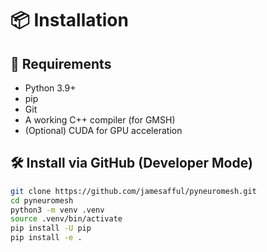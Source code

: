 # 📦 Installation

## 🔧 Requirements

- Python 3.9+
- pip
- Git
- A working C++ compiler (for GMSH)
- (Optional) CUDA for GPU acceleration

## 🛠️ Install via GitHub (Developer Mode)

```bash
git clone https://github.com/jamesafful/pyneuromesh.git
cd pyneuromesh
python3 -m venv .venv
source .venv/bin/activate
pip install -U pip
pip install -e .

